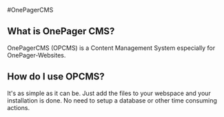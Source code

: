 #OnePagerCMS
## What is OnePager CMS?
OnePagerCMS (OPCMS) is a Content Management System especially for OnePager-Websites.

## How do I use OPCMS?
It's as simple as it can be. Just add the files to your webspace and your installation is done. No need to setup a database or other time consuming actions.
